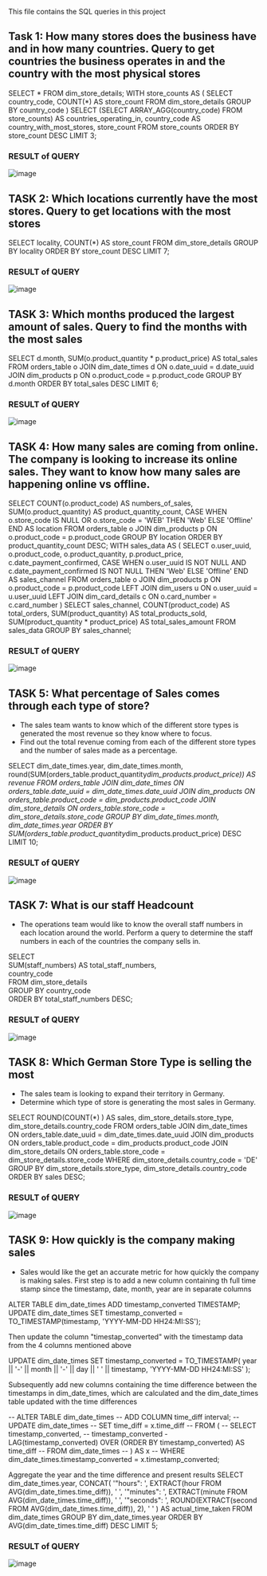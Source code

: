 This file contains the SQL queries in this project 
## Task 1: How many stores does the business have and in how many countries. Query to get countries the business operates in and the country with the most physical stores
SELECT * FROM dim_store_details;
WITH store_counts AS (
    SELECT country_code, COUNT(*) AS store_count
    FROM dim_store_details
    GROUP BY country_code
)
SELECT 
    (SELECT ARRAY_AGG(country_code) FROM store_counts) AS countries_operating_in,
    country_code AS country_with_most_stores,
    store_count
FROM store_counts
ORDER BY store_count DESC
LIMIT 3;

### RESULT of QUERY
![image](https://github.com/user-attachments/assets/c87e0170-8f0c-4087-a125-54a29e63f106)

## TASK 2: Which locations currently have the most stores. Query to get locations with the most stores
SELECT locality, COUNT(*) AS store_count
FROM dim_store_details
GROUP BY locality
ORDER BY store_count DESC
LIMIT 7;  

### RESULT of QUERY
![image](https://github.com/user-attachments/assets/9c3b869c-61b7-4c0a-a466-4448518c25ba)

## TASK 3: Which months produced the largest amount of sales. Query to find the months with the most sales

SELECT 
    d.month, 
    SUM(o.product_quantity * p.product_price) AS total_sales
FROM orders_table o
JOIN dim_date_times d ON o.date_uuid = d.date_uuid
JOIN dim_products p ON o.product_code = p.product_code
GROUP BY d.month
ORDER BY total_sales DESC
LIMIT 6;

### RESULT of QUERY
![image](https://github.com/user-attachments/assets/ec1e4a65-3696-4539-b0f9-9762ed6cedf2)

## TASK 4: How many sales are coming from online. The company is looking to increase its online sales. They want to know how many sales are happening online vs offline.
SELECT 
    COUNT(o.product_code) AS numbers_of_sales,
    SUM(o.product_quantity) AS product_quantity_count,
    CASE 
        WHEN o.store_code IS NULL OR o.store_code = 'WEB' THEN 'Web' 
        ELSE 'Offline' 
    END AS location
FROM orders_table o
JOIN dim_products p ON o.product_code = p.product_code
GROUP BY location
ORDER BY product_quantity_count DESC;
WITH sales_data AS (
    SELECT 
        o.user_uuid,
        o.product_code,
        o.product_quantity,
        p.product_price,
        c.date_payment_confirmed,
        CASE 
            WHEN o.user_uuid IS NOT NULL AND c.date_payment_confirmed IS NOT NULL 
                THEN 'Web'
            ELSE 'Offline'
        END AS sales_channel
    FROM orders_table o
    JOIN dim_products p ON o.product_code = p.product_code
    LEFT JOIN dim_users u ON o.user_uuid = u.user_uuid
    LEFT JOIN dim_card_details c ON o.card_number = c.card_number
)
SELECT 
    sales_channel,
    COUNT(product_code) AS total_orders,
    SUM(product_quantity) AS total_products_sold,
    SUM(product_quantity * product_price) AS total_sales_amount
FROM sales_data
GROUP BY sales_channel;

### RESULT of QUERY
![image](https://github.com/user-attachments/assets/e4c37bd3-6ee2-42f9-82c6-f19225c5458b)

## TASK 5: What percentage of Sales comes through each type of store?
  - The sales team wants to know which of the different store types is generated the most revenue so they know where to focus.
  - Find out the total revenue coming from each of the different store types and the number of sales made as a percentage.

SELECT  dim_date_times.year,
		dim_date_times.month, 
		round(SUM(orders_table.product_quantity*dim_products.product_price)) AS revenue
FROM orders_table
	JOIN dim_date_times    ON  orders_table.date_uuid    = dim_date_times.date_uuid
	JOIN dim_products      ON  orders_table.product_code = dim_products.product_code
	JOIN dim_store_details ON orders_table.store_code    = dim_store_details.store_code
GROUP BY 	dim_date_times.month,
			dim_date_times.year
ORDER BY    SUM(orders_table.product_quantity*dim_products.product_price)  DESC
LIMIT 10;

### RESULT of QUERY
![image](https://github.com/user-attachments/assets/219d0512-7537-44dd-935f-d62ba4f40596)

## TASK 7: What is our staff Headcount
  - The operations team would like to know the overall staff numbers in each location around the world. Perform a query to determine the staff numbers in each of the countries the company sells in.

SELECT  
    SUM(staff_numbers) AS total_staff_numbers,  
    country_code  
FROM dim_store_details  
GROUP BY country_code  
ORDER BY total_staff_numbers DESC;

### RESULT of QUERY
![image](https://github.com/user-attachments/assets/cf375e49-bfa4-47cf-87d1-e960dd9ac4d8)

## TASK 8: Which German Store Type is selling the most 
  - The sales team is looking to expand their territory in Germany.
  - Determine which type of store is generating the most sales in Germany.

SELECT 
    ROUND(COUNT(*) ) AS sales,
    dim_store_details.store_type,
    dim_store_details.country_code
FROM orders_table
JOIN dim_date_times ON orders_table.date_uuid = dim_date_times.date_uuid
JOIN dim_products ON orders_table.product_code = dim_products.product_code
JOIN dim_store_details ON orders_table.store_code = dim_store_details.store_code
WHERE dim_store_details.country_code = 'DE'
GROUP BY dim_store_details.store_type, dim_store_details.country_code
ORDER BY sales DESC;

### RESULT of QUERY
![image](https://github.com/user-attachments/assets/3bcc8711-4c8a-4e0b-b67c-74891e77ebcc)

## TASK 9: How quickly is the company making sales
  - Sales would like the get an accurate metric for how quickly the company is making sales.
First step is to add a new column containing th full time stamp since the timestamp, date, month, year are in separate columns

ALTER TABLE dim_date_times
ADD timestamp_converted TIMESTAMP;
UPDATE dim_date_times
SET timestamp_converted = TO_TIMESTAMP(timestamp, 'YYYY-MM-DD HH24:MI:SS');

Then update the column "timestap_converted" with the timestamp data from the 4 columns mentioned above 

UPDATE dim_date_times
SET timestamp_converted = TO_TIMESTAMP(
    year || '-' || month || '-' || day || ' ' || timestamp,
    'YYYY-MM-DD HH24:MI:SS'
);

Subsequently add new columns containing the time difference between the timestamps in dim_date_times,
which are calculated and the dim_date_times table updated with the time differences

-- ALTER TABLE dim_date_times
-- ADD COLUMN time_diff interval;
-- UPDATE dim_date_times
-- SET time_diff = x.time_diff
-- FROM (
--   SELECT timestamp_converted, 
--          timestamp_converted - LAG(timestamp_converted) OVER (ORDER BY timestamp_converted) AS time_diff
--   FROM dim_date_times
-- ) AS x
-- WHERE dim_date_times.timestamp_converted = x.timestamp_converted;

Aggregate the year and the time difference and present results
SELECT 
    dim_date_times.year,
    CONCAT(
        '"hours": ', EXTRACT(hour FROM AVG(dim_date_times.time_diff)), ' ',
        '"minutes": ', EXTRACT(minute FROM AVG(dim_date_times.time_diff)), ' ',
        '"seconds": ', ROUND(EXTRACT(second FROM AVG(dim_date_times.time_diff)), 2), ' '
    ) AS actual_time_taken
FROM dim_date_times
GROUP BY dim_date_times.year
ORDER BY AVG(dim_date_times.time_diff) DESC
LIMIT 5;

### RESULT of QUERY
![image](https://github.com/user-attachments/assets/20b4add0-9e17-4ee6-ba0f-1638765258be)

